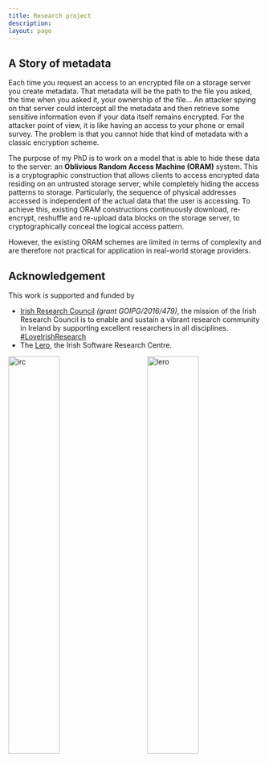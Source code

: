 ```yaml
---
title: Research project
description:
layout: page
---
```


## A Story of metadata

Each time you request an access to an encrypted file on a storage server you
create metadata. That metadata will be the path to the file you asked, the time
when you asked it, your ownership of the file... An attacker spying on that
server could intercept all the metadata and then retrieve some sensitive
information even if your data itself remains encrypted. For the attacker point of
view, it is like having an access to your phone or email survey. The problem is
that you cannot hide that kind of metadata with a classic encryption scheme.

The purpose of my PhD is to work on a model that is able to hide these data to
the server: an **Oblivious Random Access Machine (ORAM)** system. This is a cryptographic
construction that allows clients to access encrypted data residing on an
untrusted storage server, while completely hiding the access patterns to storage.
Particularly, the sequence of physical addresses accessed is independent of the
actual data that the user is accessing. To achieve this, existing ORAM
constructions continuously download, re-encrypt, reshuffle and re-upload data
blocks on the storage server, to cryptographically conceal the logical access
pattern.

However, the existing ORAM schemes are limited in terms of complexity
and are therefore not practical for application in real-world storage providers.


## Acknowledgement

This work is supported and funded by

* [Irish Research Council][irc] *(grant GOIPG/2016/479)*, the mission of the
Irish Research Council is to enable and sustain a vibrant research community in
Ireland by supporting excellent researchers in all disciplines.
[#LoveIrishResearch](https://twitter.com/hashtag/LoveIrishResearch)
* The [Lero][lero], the Irish Software Research Centre.

<img src="irc.jpg" alt="irc" width="45%" align="left" />
<img src="lero.png" alt="lero" width="45%" align="right" />

[lero]: http://www.lero.ie/
[irc]: http://www.research.ie/
